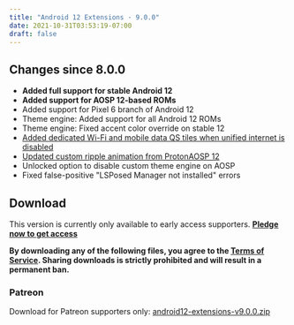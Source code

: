 ```yaml
---
title: "Android 12 Extensions · 9.0.0"
date: 2021-10-31T03:53:19-07:00
draft: false
---
```


## Changes since 8.0.0

- **Added full support for stable Android 12**
- **Added support for AOSP 12-based ROMs**
- Added support for Pixel 6 branch of Android 12
- Theme engine: Added support for all Android 12 ROMs
- Theme engine: Fixed accent color override on stable 12
- [Added dedicated Wi-Fi and mobile data QS tiles when unified internet is disabled](https://twitter.com/kdrag0n/status/1449944985571250178)
- [Updated custom ripple animation from ProtonAOSP 12](https://twitter.com/kdrag0n/status/1445806323535269893)
- Unlocked option to disable custom theme engine on AOSP
- Fixed false-positive "LSPosed Manager not installed" errors

## Download

This version is currently only available to early access supporters. **[Pledge now to get access](https://patreon.com/kdrag0n)**

**By downloading any of the following files, you agree to the [Terms of Service](https://kdrag0n.dev/terms-of-service). Sharing downloads is strictly prohibited and will result in a permanent ban.**

### Patreon

Download for Patreon supporters only: [android12-extensions-v9.0.0.zip](https://patreon.kdrag0n.dev/exclusive/android12-extensions-v9.0.0.zip)

